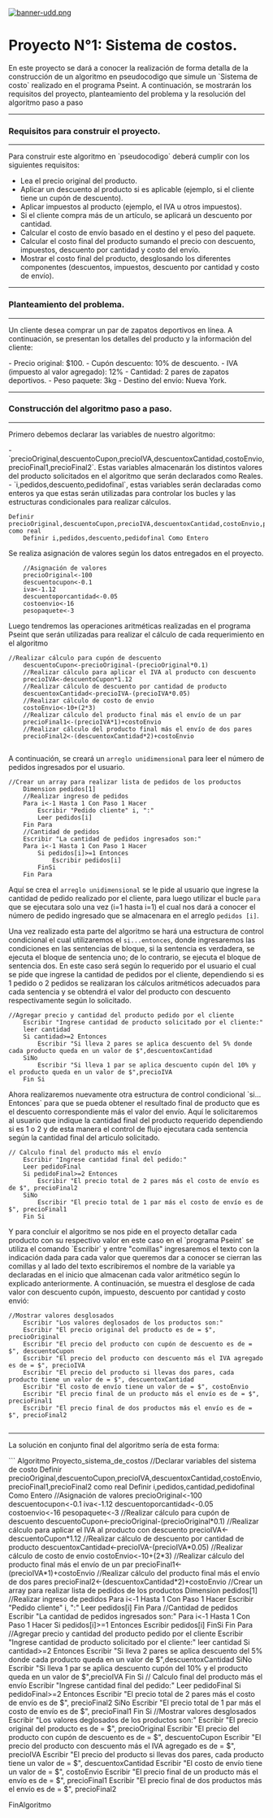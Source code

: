 [![banner-udd.png](https://i.postimg.cc/N09x03s9/banner-udd.png)](https://postimg.cc/R3mtsbn4)
# Proyecto N°1: Sistema de costos.
<p>
En este proyecto se dará a conocer la realización de forma detalla de la construcción de un algoritmo en pseudocodigo que simule un `Sistema de costo` realizado en el programa Pseint. A continuación, se mostrarán los requisitos del proyecto, planteamiento del problema y la resolución del algoritmo paso a paso 
</p>

------------

### Requisitos para construir el proyecto.

------------


<p>
Para construir este algoritmo en `pseudocodigo` deberá cumplir con los siguientes requisitos:
</p>

- Lea el precio original del producto.
- Aplicar un descuento al producto si es aplicable (ejemplo, si el cliente tiene un cupón de descuento).
- Aplicar impuestos al producto (ejemplo, el IVA u otros impuestos).
- Si el cliente compra más de un artículo, se aplicará un descuento por cantidad.
- Calcular el costo de envío basado en el destino y el peso del paquete.
- Calcular el costo final del producto sumando el precio con descuento, impuestos, descuento por cantidad y costo del envío.
- Mostrar el costo final del producto, desglosando los diferentes componentes (descuentos, impuestos, descuento por cantidad y costo de envío).

------------



### Planteamiento del problema.

------------


<p>
Un cliente desea comprar un par de zapatos deportivos en línea. A continuación, se presentan los detalles del producto y la información del cliente:
</p>
- Precio original: $100.
- Cupón descuento: 10% de descuento.
- IVA (impuesto al valor agregado): 12%
- Cantidad: 2 pares de zapatos deportivos.
- Peso paquete: 3kg
- Destino del envío: Nueva York.

------------


### Construcción del algoritmo paso a paso.

------------


<p>
Primero debemos declarar las variables de nuestro algoritmo:
</p>
- `precioOriginal,descuentoCupon,precioIVA,descuentoxCantidad,costoEnvio,precioFinal1,precioFinal2`. Estas variables almacenarán los distintos valores del producto solicitados en el algoritmo que serán declarados como Reales. 
- `i,pedidos,descuento,pedidofinal`, estas variables serán declaradas como  enteros ya que estas serán utilizadas para controlar los bucles y las estructuras condicionales para realizar cálculos.

```
Definir precioOriginal,descuentoCupon,precioIVA,descuentoxCantidad,costoEnvio,precioFinal1,precioFinal2 como real
	Definir i,pedidos,descuento,pedidofinal Como Entero
```

<p>
Se realiza asignación de valores según los datos entregados en el proyecto.
</p>

```
	//Asignación de valores 
	precioOriginal<-100
	descuentocupon<-0.1
	iva<-1.12
	descuentoporcantidad<-0.05
	costoenvio<-16
	pesopaquete<-3
```
<p>
Luego tendremos las operaciones aritméticas realizadas en el programa Pseint que serán utilizadas para realizar el cálculo de cada requerimiento en el algoritmo 
</p>
		
```
//Realizar cálculo para cupón de descuento 
	descuentoCupon<-precioOriginal-(precioOriginal*0.1)
	//Realizar cálculo para aplicar el IVA al producto con descuento
	precioIVA<-descuentoCupon*1.12
	//Realizar cálculo de descuento por cantidad de producto
	descuentoxCantidad<-precioIVA-(precioIVA*0.05)
	//Realizar cálculo de costo de envio 
	costoEnvio<-10+(2*3)
	//Realizar cálculo del producto final más el envío de un par
	precioFinal1<-(precioIVA*1)+costoEnvio
	//Realizar cálculo del producto final más el envío de dos pares
	precioFinal2<-(descuentoxCantidad*2)+costoEnvio
		
```
A continuación, se creará un `arreglo unidimensional` para leer el número de pedidos ingresados por el usuario.
		
```
//Crear un array para realizar lista de pedidos de los productos
	Dimension pedidos[1]	
	//Realizar ingreso de pedidos 
	Para i<-1 Hasta 1 Con Paso 1 Hacer
		Escribir "Pedido cliente" i, ":"
		Leer pedidos[i]
	Fin Para
	//Cantidad de pedidos 
	Escribir "La cantidad de pedidos ingresados son:"
	Para i<-1 Hasta 1 Con Paso 1 Hacer
		Si pedidos[i]>=1 Entonces
			Escribir pedidos[i]
		FinSi
	Fin Para
```

Aquí se crea el `arreglo unidimensional` se le pide al usuario que ingrese la cantidad de pedido realizado por el cliente, para luego utilizar el bucle `para ` que se ejecutara solo una vez (i=1 hasta i=1) el cual nos dará a conocer el número de pedido ingresado que se almacenara en el arreglo `pedidos [i]`.

Una vez realizado esta parte del algoritmo se hará una estructura de control condicional el cual utilizaremos el `si...entonces`, donde ingresaremos las condiciones en las sentencias de bloque, si la sentencia es verdadera, se ejecuta el bloque de sentencia uno; de lo contrario, se ejecuta el bloque de sentencia dos. En este caso será según lo requerido por el usuario el cual se pide que ingrese la cantidad de pedidos por el cliente, dependiendo si es 1 pedido o 2 pedidos se realizaran los cálculos aritméticos adecuados para cada sentencia y se obtendrá el valor del producto con descuento respectivamente según lo solicitado. 
</p>

```
//Agregar precio y cantidad del producto pedido por el cliente
	Escribir "Ingrese cantidad de producto solicitado por el cliente:"
	leer cantidad
	Si cantidad>=2 Entonces
		Escribir "Si lleva 2 pares se aplica descuento del 5% donde cada producto queda en un valor de $",descuentoxCantidad
	SiNo
		Escribir "Si lleva 1 par se aplica descuento cupón del 10% y el producto queda en un valor de $",precioIVA 
	Fin Si
```

<p>
Ahora realizaremos nuevamente otra estructura de control condicional `si... Entonces` para que se pueda obtener el resultado final de producto que es el descuento correspondiente más el valor del envío. Aquí le solicitaremos al usuario que indique la cantidad final del producto requerido dependiendo si es 1 o 2 y de esta manera el control de flujo ejecutara cada sentencia según la cantidad final del articulo solicitado. 
</p>

```
// Calculo final del producto más el envío 
	Escribir "Ingrese cantidad final del pedido:"
	Leer pedidoFinal
	Si pedidoFinal>=2 Entonces
		Escribir "El precio total de 2 pares más el costo de envío es de $", precioFinal2
	SiNo
		Escribir "El precio total de 1 par más el costo de envío es de $", precioFinal1
	Fin Si
```
<p>
Y para concluir el algoritmo se nos pide en el proyecto detallar cada producto con su respectivo valor en este caso en el `programa Pseint` se utiliza el comando `Escribir` y entre "comillas" ingresaremos el texto con la indicación dada para cada valor que queremos dar a conocer se cierran las comillas y al lado del texto escribiremos el nombre de la variable ya declaradas en el inicio que almacenan cada valor aritmético según lo explicado anteriormente. A continuación, se muestra el desglose de cada valor con descuento cupón, impuesto, descuento por cantidad y costo envió:
</p>

```
//Mostrar valores desglosados 
	Escribir "Los valores deglosados de los productos son:"
	Escribir "El precio original del producto es de = $", precioOriginal
	Escribir "El precio del producto con cupón de descuento es de = $", descuentoCupon
	Escribir "El precio del producto con descuento más el IVA agregado es de = $", precioIVA
	Escribir "El precio del producto si llevas dos pares, cada producto tiene un valor de = $", descuentoxCantidad
	Escribir "El costo de envío tiene un valor de = $", costoEnvio
	Escribir "El precio final de un producto más el envío es de = $", precioFinal1
	Escribir "El precio final de dos productos más el envío es de = $", precioFinal2
	
```

------------


<p>
La solución en conjunto final del algoritmo sería de esta forma:
</p>
```
Algoritmo Proyecto_sistema_de_costos
	//Declarar variables del sistema de costo
	Definir precioOriginal,descuentoCupon,precioIVA,descuentoxCantidad,costoEnvio,precioFinal1,precioFinal2 como real
	Definir i,pedidos,cantidad,pedidofinal Como Entero
	//Asignación de valores 
	precioOriginal<-100
	descuentocupon<-0.1
	iva<-1.12
	descuentoporcantidad<-0.05
	costoenvio<-16
	pesopaquete<-3
	//Realizar cálculo para cupón de descuento 
	descuentoCupon<-precioOriginal-(precioOriginal*0.1)
	//Realizar cálculo para aplicar el IVA al producto con descuento
	precioIVA<-descuentoCupon*1.12
	//Realizar cálculo de descuento por cantidad de producto
	descuentoxCantidad<-precioIVA-(precioIVA*0.05)
	//Realizar cálculo de costo de envio 
	costoEnvio<-10+(2*3)
	//Realizar cálculo del producto final más el envío de un par
	precioFinal1<-(precioIVA*1)+costoEnvio
	//Realizar cálculo del producto final más el envío de dos pares
	precioFinal2<-(descuentoxCantidad*2)+costoEnvio
	//Crear un array para realizar lista de pedidos de los productos
	Dimension pedidos[1]	
	//Realizar ingreso de pedidos 
	Para i<-1 Hasta 1 Con Paso 1 Hacer
		Escribir "Pedido cliente" i, ":"
		Leer pedidos[i]
	Fin Para
	//Cantidad de pedidos 
	Escribir "La cantidad de pedidos ingresados son:"
	Para i<-1 Hasta 1 Con Paso 1 Hacer
		Si pedidos[i]>=1 Entonces
			Escribir pedidos[i]
		FinSi
	Fin Para
	//Agregar precio y cantidad del producto pedido por el cliente
	Escribir "Ingrese cantidad de producto solicitado por el cliente:"
	leer cantidad
	Si cantidad>=2 Entonces
		Escribir "Si lleva 2 pares se aplica descuento del 5% donde cada producto queda en un valor de $",descuentoxCantidad
	SiNo
		Escribir "Si lleva 1 par se aplica descuento cupón del 10% y el producto queda en un valor de $",precioIVA 
	Fin Si
	// Calculo final del producto más el envío 
	Escribir "Ingrese cantidad final del pedido:"
	Leer pedidoFinal
	Si pedidoFinal>=2 Entonces
		Escribir "El precio total de 2 pares más el costo de envío es de $", precioFinal2
	SiNo
		Escribir "El precio total de 1 par más el costo de envío es de $", precioFinal1
	Fin Si
	//Mostrar valores desglosados 
	Escribir "Los valores deglosados de los productos son:"
	Escribir "El precio original del producto es de = $", precioOriginal
	Escribir "El precio del producto con cupón de descuento es de = $", descuentoCupon
	Escribir "El precio del producto con descuento más el IVA agregado es de = $", precioIVA
	Escribir "El precio del producto si llevas dos pares, cada producto tiene un valor de = $", descuentoxCantidad
	Escribir "El costo de envío tiene un valor de = $", costoEnvio
	Escribir "El precio final de un producto más el envío es de = $", precioFinal1
	Escribir "El precio final de dos productos más el envío es de = $", precioFinal2
	
	
FinAlgoritmo

```
